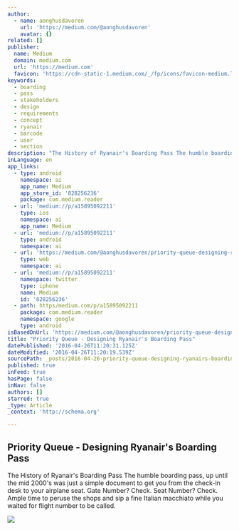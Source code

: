 ```yaml
---
author:
  - name: aonghusdavoren
    url: 'https://medium.com/@aonghusdavoren'
    avatar: {}
related: []
publisher:
  name: Medium
  domain: medium.com
  url: 'https://medium.com'
  favicon: 'https://cdn-static-1.medium.com/_/fp/icons/favicon-medium.TAS6uQ-Y7kcKgi0xjcYHXw.ico'
keywords:
  - boarding
  - pass
  - stakeholders
  - design
  - requirements
  - concept
  - ryanair
  - barcode
  - user
  - section
description: "The History of Ryanair's Boarding Pass The humble boarding pass, up until the mid 2000's was just a simple document to get you from the check-in desk to your airplane seat. Gate Number? Check. Seat Number? Check. Ample time to peruse the shops and sip a fine Italian macchiato while you waited for flight number to be called."
inLanguage: en
app_links:
  - type: android
    namespace: ai
    app_name: Medium
    app_store_id: '828256236'
    package: com.medium.reader
  - url: 'medium://p/a15895092211'
    type: ios
    namespace: ai
    app_name: Medium
  - url: 'medium://p/a15895092211'
    type: android
    namespace: ai
  - url: 'https://medium.com/@aonghusdavoren/priority-queue-designing-ryanair-s-boarding-pass-a15895092211'
    type: web
    namespace: ai
  - url: 'medium://p/a15895092211'
    namespace: twitter
    type: iphone
    name: Medium
    id: '828256236'
  - path: https/medium.com/p/a15895092211
    package: com.medium.reader
    namespace: google
    type: android
isBasedOnUrl: 'https://medium.com/@aonghusdavoren/priority-queue-designing-ryanair-s-boarding-pass-a15895092211#.pttyqk6xs'
title: "Priority Queue - Designing Ryanair's Boarding Pass"
datePublished: '2016-04-26T11:20:31.125Z'
dateModified: '2016-04-26T11:20:19.539Z'
sourcePath: _posts/2016-04-26-priority-queue-designing-ryanairs-boarding-pass.md
published: true
inFeed: true
hasPage: false
inNav: false
authors: []
starred: true
_type: Article
_context: 'http://schema.org'

---
```

<article style=""><h1>Priority Queue - Designing Ryanair's Boarding Pass</h1><p>The History of Ryanair's Boarding Pass The humble boarding pass, up until the mid 2000's was just a simple document to get you from the check-in desk to your airplane seat. Gate Number? Check. Seat Number? Check. Ample time to peruse the shops and sip a fine Italian macchiato while you waited for flight number to be called.</p><img src="https://cdn-images-1.medium.com/max/1200/1*njSD0lzT5n8suw8w9e_D-A.jpeg" /></article>
